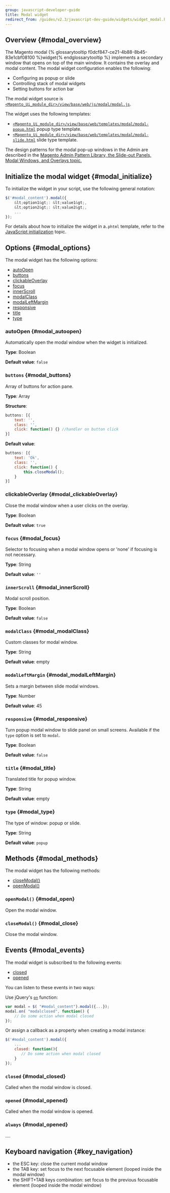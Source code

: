 ```yaml
---
group: javascript-developer-guide
title: Modal widget
redirect_from: /guides/v2.3/javascript-dev-guide/widgets/widget_modal.html
---
```


## Overview {#modal_overview}

The Magento modal {% glossarytooltip f0dcf847-ce21-4b88-8b45-83e1cbf08100 %}widget{% endglossarytooltip %} implements a secondary window that opens on top of the main window. It contains the overlay and modal content. The modal widget configuration enables the following:

* Configuring as popup or slide
* Controlling stack of modal widgets
* Setting buttons for action bar

The modal widget source is [`<Magento_Ui_module_dir>/view/base/web/js/modal/modal.js`].

The widget uses the following templates:

* [`<Magento_Ui_module_dir>/view/base/web/templates/modal/modal-popup.html`] popup type template.
* [`<Magento_Ui_module_dir>/view/base/web/templates/modal/modal-slide.html`] slide type template.

The design patterns for the modal pop-up windows in the Admin are described in the [Magento Admin Pattern Library, the Slide-out Panels, Modal Windows, and Overlays topic.] 

## Initialize the modal widget {#modal_initialize}

To initialize the widget in your script, use the following general notation:

```javascript
$('#modal_content').modal({
    &lt;option1&gt;: &lt;value1&gt;,
    &lt;option2&gt;: &lt;value2&gt;,
    ...
});
```

For details about how to initialize the widget in a`.phtml` template, refer to the [JavaScript initialization] topic.

## Options {#modal_options}

The modal widget has the following options:

* [autoOpen](#modal_autoopen)
* [buttons](#modal_buttons)
* [clickableOverlay](#modal_clickableOverlay)
* [focus](#modal_focus)
* [innerScroll](#modal_innerScroll)
* [modalClass](#modal_modalClass)
* [modalLeftMargin](#modal_modalLeftMargin)
* [responsive](#modal_responsive)
* [title](#modal_title)
* [type](#modal_type)

### autoOpen {#modal_autoopen}

Automatically open the modal window when the widget is initialized.

**Type**: Boolean 

**Default value**: `false`

### `buttons` {#modal_buttons}

Array of buttons for action pane.

**Type**: Array 

**Structure**:

```javascript
buttons: [{
    text: '',
    class: '',
    click: function() {} //handler on button click
}]
```

**Default value**:

```javascript
buttons: [{
    text: 'Ok',
    class: '',
    click: function() {
        this.closeModal();
    }
}]
```

### clickableOverlay {#modal_clickableOverlay}

Close the modal window when a user clicks on the overlay.

**Type**: Boolean 

**Default value**: `true`

### `focus` {#modal_focus}

Selector to focusing when a modal window opens or 'none' if focusing is not necessary.

**Type**: String 

**Default value**: `''`

### `innerScroll` {#modal_innerScroll}

Modal scroll position.

**Type**: Boolean 

**Default value**: `false`

### `modalClass` {#modal_modalClass}

Custom classes for modal window.

**Type**: String 

**Default value**: empty

### `modalLeftMargin` {#modal_modalLeftMargin}

Sets a margin between slide modal windows.

**Type**: Number 

**Default value**: 45

### `responsive` {#modal_responsive}

Turn popup modal window to slide panel on small screens. Available if the `type` option is set to `modal`.

**Type**: Boolean 

**Default value**: `false`

### `title` {#modal_title}

Translated title for popup window.

**Type**: String 

**Default value**: empty

### `type` {#modal_type}

The type of window: popup or slide.

**Type**: String 

**Default value**: `popup`

## Methods {#modal_methods}

The modal widget has the following methods:

* [closeModal()](#modal_close)
* [openModal()](#modal_open)

### `openModal()` {#modal_open}

Open the modal window.

### `closeModal()` {#modal_close}

Close the modal window.

## Events {#modal_events}

The modal widget is subscribed to the following events:

* [closed](#modal_closed)
* [opened](#modal_opened)

You can listen to these events in two ways:

Use jQuery's [`on`](http://api.jquery.com/on/) function:

```javascript
var modal = $( "#modal_content").modal({...});
modal.on( "modalclosed", function() {
    // Do some action when modal closed
});
```

Or assign a callback as a property when creating a modal instance:

```javascript
$('#modal_content').modal({
    ...
    closed: function(){
       // Do some action when modal closed
    }
});
```

### `closed` {#modal_closed}

Called when the modal window is closed.

### `opened` {#modal_opened}

Called when the modal window is opened.

### `always` {#modal_opened}

....

## Keyboard navigation {#key_navigation}

* the ESC key: close the current modal window
* the TAB key: set focus to the next focusable element (looped inside the modal window)
* the SHIFT+TAB keys combination: set focus to the previous focusable element (looped inside the modal window)

[`<magento_ui_module_dir>/view/base/web/js/modal/modal.js`]: {{site.mage2000url}}app/code/Magento/Ui/view/base/web/js/modal/modal.js

[`<magento_ui_module_dir>/view/base/web/templates/modal/modal-popup.html`]: {{site.mage2000url}}app/code/Magento/Ui/view/base/web/templates/modal/modal-popup.html

[`<magento_ui_module_dir>/view/base/web/templates/modal/modal-slide.html`]: {{site.mage2000url}}app/code/Magento/Ui/view/base/web/templates/modal/modal-slide.html

[magento admin pattern library, the slide-out panels, modal windows, and overlays topic.]: {{page.baseurl}}/pattern-library/containers/slideouts-modals-overlays.html#modals

[javascript initialization]: {{page.baseurl}}/javascript-development/core-concepts/script-initialize-call.html

